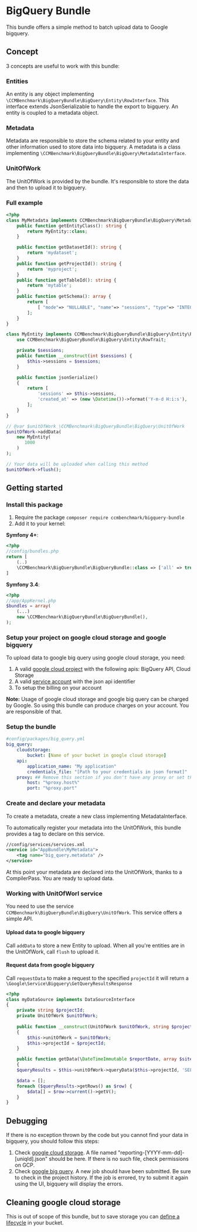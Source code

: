 # BigQuery Bundle

This bundle offers a simple method to batch upload data to Google bigquery.


## Concept

3 concepts are useful to work with this bundle:

### Entities
An entity is any object implementing `\CCMBenchmark\BigQueryBundle\BigQuery\Entity\RowInterface`.
This interface extends JsonSerializable to handle the export to bigquery.
An entity is coupled to a metadata object.

### Metadata
Metadata are responsible to store the schema related to your entity and other information used to store data into bigquery.
A metadata is a class implementing `\CCMBenchmark\BigQueryBundle\BigQuery\MetadataInterface`.

### UnitOfWork
The UnitOfWork is provided by the bundle.
It's responsible to store the data and then to upload it to bigquery.

### Full example

```php
<?php
class MyMetadata implements CCMBenchmark\BigQueryBundle\BigQuery\MetadataInterface {
    public function getEntityClass(): string {
        return MyEntity::class;
    }

    public function getDatasetId(): string {
        return 'mydataset';
    }
    public function getProjectId(): string {
        return 'myproject';
    }
    public function getTableId(): string {
        return 'mytable';
    }
    public function getSchema(): array {
        return [
            [ "mode"=> "NULLABLE", "name"=> "sessions", "type"=> "INTEGER" ]
        ];
    }
}

class MyEntity implements CCMBenchmark\BigQueryBundle\BigQuery\Entity\RowInterface {
    use CCMBenchmark\BigQueryBundle\BigQuery\Entity\RowTrait;

    private $sessions;
    public function __construct(int $sessions) {
        $this->sessions = $sessions;
    }

    public function jsonSerialize()
    {
        return [
            'sessions' => $this->sessions,
            'created_at' => (new \Datetime())->format('Y-m-d H:i:s'),
        ];
    }
}

// @var $unitOfWork \CCMBenchmark\BigQueryBundle\BigQuery\UnitOfWork
$unitOfWork->addData(
    new MyEntity(
       1000
    )
);

// Your data will be uploaded when calling this method
$unitOfWork->flush();
```

## Getting started

### Install this package

1. Require the package `composer require ccmbenchmark/bigquery-bundle`
2. Add it to your kernel:

**Symfony 4+**:

```php
<?php
//config/bundles.php
return [
    (..)
    \CCMBenchmark\BigQueryBundle\BigQueryBundle::class => ['all' => true]
]
```

**Symfony 3.4**:

```php
<?php
//app/AppKernel.php
$bundles = array(
    (...)
    new \CCMBenchmark\BigQueryBundle\BigQueryBundle(),
);
```

### Setup your project on google cloud storage and google bigquery

To upload data to google big query using google cloud storage, you need:

1. A valid [google cloud project](https://console.cloud.google.com/) with the following apis: BigQuery API, Cloud Storage
2. A valid [service account](https://cloud.google.com/iam/docs/creating-managing-service-accounts) with the json api identifier
3. To setup the billing on your account

**Note:** Usage of google cloud storage and google big query can be charged by Google.
So using this bundle can produce charges on your account. You are responsible of that.


### Setup the bundle

```yml
#config/packages/big_query.yml
big_query:
    cloudstorage:
        bucket: [Name of your bucket in google cloud storage]
    api:
        application_name: "My application"
        credentials_file: "[Path to your credentials in json format]"
    proxy: ## Remove this section if you don't have any proxy or set the values to "~"
        host: "%proxy.host%"
        port: "%proxy.port"
```

### Create and declare your metadata
To create a metadata, create a new class implementing MetadataInterface.

To automatically register your metadata into the UnitOfWork, this bundle provides a tag to declare on this service.

```xml
//config/services/services.xml
<service id="AppBundle\MyMetadata">
    <tag name="big_query.metadata" />
</service>
```

At this point your metadata are declared into the UnitOfWork, thanks to a CompilerPass.
You are ready to upload data.

### Working with UnitOfWorl service
You need to use the service `CCMBenchmark\BigQueryBundle\BigQuery\UnitOfWork`.
This service offers a simple API.

#### Upload data to google bigquery
Call `addData` to store a new Entity to upload.
When all you're entities are in the UnitOfWork, call `flush` to upload it.

#### Request data from google bigquery
Call `requestData` to make a request to the specified `projectId` it will return a `\Google\Service\Bigquery\GetQueryResultsResponse`
```php
<?php
class myDataSource implements DataSourceInterface
{
    private string $projectId;
    private UnitOfWork $unitOfWork;
    
    public function __construct(UnitOfWork $unitOfWork, string $projectId)
    {
        $this->unitOfWork = $unitOfWork;
        $this->projectId = $projectId;
    }

    public function getData(\DateTimeImmutable $reportDate, array $sites): array
    {
    $queryResults = $this->unitOfWork->queryData($this->projectId, 'SELECT field1, field2, field3 FROM myDataset.myTable');

    $data = [];
    foreach ($queryResults->getRows() as $row) {
        $data[] = $row->current()->getV();
    }
}
```

## Debugging
If there is no exception thrown by the code but you cannot find your data in bigquery, you should follow this steps:

1. Check [google cloud storage](https://console.cloud.google.com/storage/browser).
A file named "reporting-[YYYY-mm-dd]-[uniqId].json" should be here. If there is no such file, check permissions on GCP.
2. Check [google big query](https://console.cloud.google.com/bigquery).
A new job should have been submitted. Be sure to check in the project history. If the job is errored, try to submit it again using the UI, bigquery will display the errors.

## Cleaning google cloud storage
This is out of scope of this bundle, but to save storage you can [define a lifecycle](https://cloud.google.com/storage/docs/lifecycle) in your bucket.
